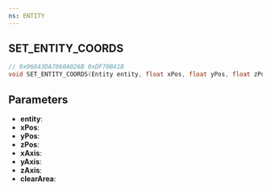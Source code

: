 ```yaml
---
ns: ENTITY
---
```

## SET_ENTITY_COORDS

```c
// 0x06843DA7060A026B 0xDF70B41B
void SET_ENTITY_COORDS(Entity entity, float xPos, float yPos, float zPos, BOOL xAxis, BOOL yAxis, BOOL zAxis, BOOL clearArea);
```

## Parameters
* **entity**:
* **xPos**:
* **yPos**:
* **zPos**:
* **xAxis**:
* **yAxis**:
* **zAxis**:
* **clearArea**:
